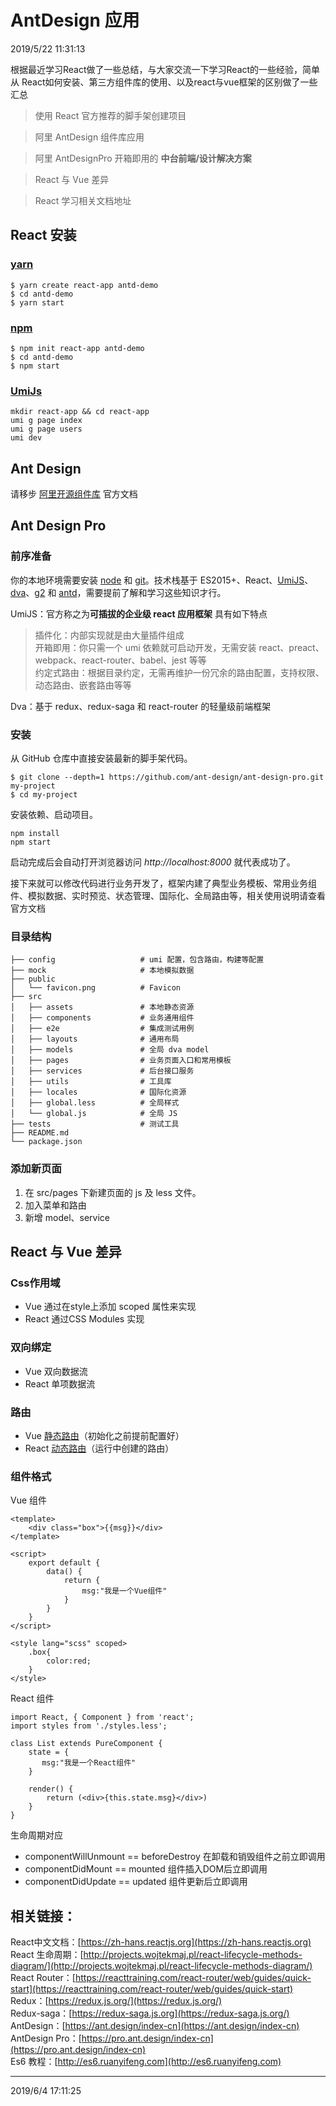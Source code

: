 # AntDesign 应用

2019/5/22 11:31:13 

根据最近学习React做了一些总结，与大家交流一下学习React的一些经验，简单从 React如何安装、第三方组件库的使用、以及react与vue框架的区别做了一些汇总

> 使用 React 官方推荐的脚手架创建项目

> 阿里 AntDesign 组件库应用

> 阿里 AntDesignPro 开箱即用的 **中台前端/设计解决方案**

> React 与 Vue 差异

> React 学习相关文档地址




## React 安装
### [yarn](https://yarnpkg.com/zh-Hans/)

    $ yarn create react-app antd-demo
	$ cd antd-demo
	$ yarn start

### [npm](https://www.npmjs.com/)
	$ npm init react-app antd-demo
	$ cd antd-demo
	$ npm start


### [UmiJs](https://umijs.org/)
	mkdir react-app && cd react-app
	umi g page index
	umi g page users
	umi dev


## Ant Design
请移步 [阿里开源组件库](https://ant.design/index-cn) 官方文档




## Ant Design Pro
### 前序准备
你的本地环境需要安装 [node](http://nodejs.org/) 和 [git](https://git-scm.com/)。技术栈基于 ES2015+、React、[UmiJS](https://umijs.org/)、[dva](https://github.com/dvajs/dva/blob/master/README_zh-CN.md)、[g2](https://antv.alipay.com/zh-cn/g2/3.x/index.html) 和 [antd](https://ant.design/docs/react/introduce-cn)，需要提前了解和学习这些知识才行。

UmiJS：官方称之为**可插拔的企业级 react 应用框架** 具有如下特点

> 插件化：内部实现就是由大量插件组成   
> 开箱即用：你只需一个 umi 依赖就可启动开发，无需安装 react、preact、webpack、react-router、babel、jest 等等  
> 约定式路由：根据目录约定，无需再维护一份冗余的路由配置，支持权限、动态路由、嵌套路由等等 

Dva：基于 redux、redux-saga 和 react-router 的轻量级前端框架

### 安装
从 GitHub 仓库中直接安装最新的脚手架代码。  
   
	$ git clone --depth=1 https://github.com/ant-design/ant-design-pro.git my-project
	$ cd my-project

安装依赖、启动项目。

	npm install
	npm start

启动完成后会自动打开浏览器访问 *http://localhost:8000* 就代表成功了。


接下来就可以修改代码进行业务开发了，框架内建了典型业务模板、常用业务组件、模拟数据、实时预览、状态管理、国际化、全局路由等，相关使用说明请查看官方文档

### 目录结构
	├── config                   # umi 配置，包含路由，构建等配置
	├── mock                     # 本地模拟数据
	├── public
	│   └── favicon.png          # Favicon
	├── src
	│   ├── assets               # 本地静态资源
	│   ├── components           # 业务通用组件
	│   ├── e2e                  # 集成测试用例
	│   ├── layouts              # 通用布局
	│   ├── models               # 全局 dva model
	│   ├── pages                # 业务页面入口和常用模板
	│   ├── services             # 后台接口服务
	│   ├── utils                # 工具库
	│   ├── locales              # 国际化资源
	│   ├── global.less          # 全局样式
	│   └── global.js            # 全局 JS
	├── tests                    # 测试工具
	├── README.md
	└── package.json


### 添加新页面
1. 在 src/pages 下新建页面的 js 及 less 文件。   
1. 加入菜单和路由  
1. 新增 model、service  




## React 与 Vue 差异
### Css作用域
- Vue 通过在style上添加 scoped 属性来实现  
- React 通过CSS Modules 实现

### 双向绑定
- Vue 双向数据流  
- React 单项数据流

### 路由
- Vue [静态路由](https://router.vuejs.org/zh/)（初始化之前提前配置好）
- React [动态路由](https://reacttraining.com/react-router/web/example/recursive-paths)（运行中创建的路由）

### 组件格式
Vue 组件

    <template>
		<div class="box">{{msg}}</div>
	</template>

	<script>
		export default {
  			data() {
    			return {
					msg:"我是一个Vue组件"
				}
			}
		}
	</script>	

	<style lang="scss" scoped>
		.box{
			color:red;
		}
	</style>

React 组件

	import React, { Component } from 'react';
	import styles from './styles.less';
	
	class List extends PureComponent {
		state = {
		   msg:"我是一个React组件"
		}

		render() {
			return (<div>{this.state.msg}</div>)
		}
	}

生命周期对应  

- componentWillUnmount == beforeDestroy 在卸载和销毁组件之前立即调用
- componentDidMount == mounted 组件插入DOM后立即调用
- componentDidUpdate == updated 组件更新后立即调用

## 相关链接：   
React中文文档：[https://zh-hans.reactjs.org](https://zh-hans.reactjs.org)   
React 生命周期：[http://projects.wojtekmaj.pl/react-lifecycle-methods-diagram/](http://projects.wojtekmaj.pl/react-lifecycle-methods-diagram/)  
React Router：[https://reacttraining.com/react-router/web/guides/quick-start](https://reacttraining.com/react-router/web/guides/quick-start)  
Redux：[https://redux.js.org/](https://redux.js.org/)  
Redux-saga：[https://redux-saga.js.org](https://redux-saga.js.org/)  
AntDesign：[https://ant.design/index-cn](https://ant.design/index-cn)   
AntDesign Pro：[https://pro.ant.design/index-cn](https://pro.ant.design/index-cn)  
Es6 教程：[http://es6.ruanyifeng.com](http://es6.ruanyifeng.com)


----------
2019/6/4 17:11:25 